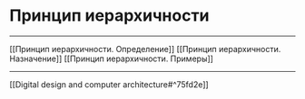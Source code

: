 # Принцип иерархичности

---

[[Принцип иерархичности. Определение]]
[[Принцип иерархичности. Назначение]]
[[Принцип иерархичности. Примеры]]

---

[[Digital design and computer architecture#^75fd2e]]